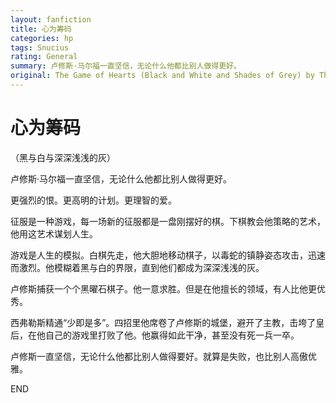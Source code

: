 ```yaml
---
layout: fanfiction
title: 心为筹码
categories: hp
tags: Snucius
rating: General
summary: 卢修斯·马尔福一直坚信，无论什么他都比别人做得更好。
original: The Game of Hearts (Black and White and Shades of Grey) by TheMostePotente
---
```


# 心为筹码
  （黑与白与深深浅浅的灰）



卢修斯·马尔福一直坚信，无论什么他都比别人做得更好。

更强烈的恨。更高明的计划。更理智的爱。

征服是一种游戏，每一场新的征服都是一盘刚摆好的棋。下棋教会他策略的艺术，他用这艺术谋划人生。

游戏是人生的模拟。白棋先走，他大胆地移动棋子，以毒蛇的镇静姿态攻击，迅速而激烈。他模糊着黑与白的界限，直到他们都成为深深浅浅的灰。

卢修斯捕获一个个黑曜石棋子。他一意求胜。但是在他擅长的领域，有人比他更优秀。

西弗勒斯精通“少即是多”。四招里他席卷了卢修斯的城堡，避开了主教，击垮了皇后，在他自己的游戏里打败了他。他赢得如此干净，甚至没有死一兵一卒。

卢修斯一直坚信，无论什么他都比别人做得要好。就算是失败，也比别人高傲优雅。



END
